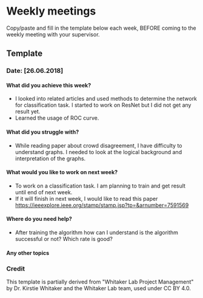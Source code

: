 # Weekly meetings

Copy/paste and fill in the template below each week, BEFORE coming to the weekly meeting with your supervisor. 


## Template


### Date: [26.06.2018]


#### What did you achieve this week?

* I looked into related articles and used methods to determine the network for classification task. I started to work on ResNet but I did not get any result yet.
* Learned the usage of ROC curve.

#### What did you struggle with?

* While reading paper about crowd disagreement, I have difficulty to understand graphs. I needed to look at the logical background and interpretation of the graphs. 

#### What would you like to work on next week?

* To work on a classification task. I am planning to train and get result until end of next week.
* If it will finish in next week, I would like to read this paper https://ieeexplore.ieee.org/stamp/stamp.jsp?tp=&arnumber=7591569

#### Where do you need help?

* After training the algorithm how can I understand is the algorithm successful or not? Which rate is good?

#### Any other topics


### Credit
This template is partially derived from "Whitaker Lab Project Management" by Dr. Kirstie Whitaker and the Whitaker Lab team, used under CC BY 4.0. 
